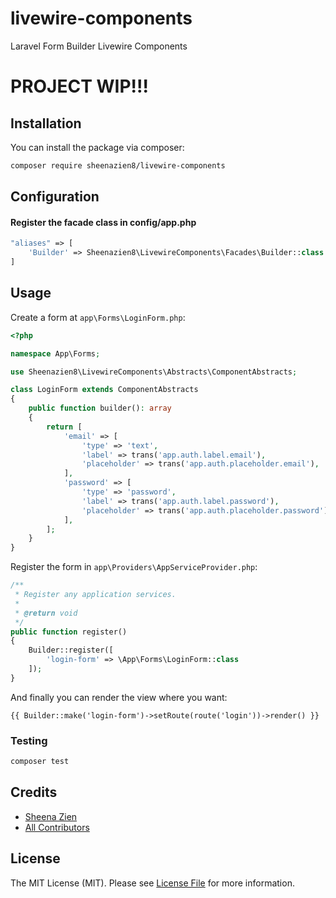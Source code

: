 # livewire-components
Laravel Form Builder Livewire Components
# PROJECT WIP!!!

## Installation

You can install the package via composer:

```bash
composer require sheenazien8/livewire-components
```
## Configuration

#### Register the facade class in config/app.php
```php
"aliases" => [
    'Builder' => Sheenazien8\LivewireComponents\Facades\Builder::class
]
```

## Usage
Create a form at ```app\Forms\LoginForm.php```:
```php
<?php

namespace App\Forms;

use Sheenazien8\LivewireComponents\Abstracts\ComponentAbstracts;

class LoginForm extends ComponentAbstracts
{
    public function builder(): array
    {
        return [
            'email' => [
                'type' => 'text',
                'label' => trans('app.auth.label.email'),
                'placeholder' => trans('app.auth.placeholder.email'),
            ],
            'password' => [
                'type' => 'password',
                'label' => trans('app.auth.label.password'),
                'placeholder' => trans('app.auth.placeholder.password'),
            ],
        ];
    }
}

```
Register the form in ```app\Providers\AppServiceProvider.php```:
```php
/**
 * Register any application services.
 *
 * @return void
 */
public function register()
{
    Builder::register([
        'login-form' => \App\Forms\LoginForm::class
    ]);
}
```
And finally you can render the view where you want:
```blade.php
{{ Builder::make('login-form')->setRoute(route('login'))->render() }}
```

### Testing

``` bash
composer test
```

## Credits

- [Sheena Zien](https://github.com/sheenazien8)
- [All Contributors](../../contributors)

## License

The MIT License (MIT). Please see [License File](LICENSE.md) for more information.
